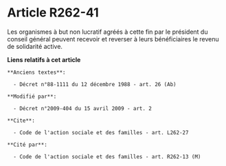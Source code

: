 # Article R262-41

Les organismes à but non lucratif agréés à cette fin par le président du conseil général peuvent recevoir et reverser à leurs
bénéficiaires le revenu de solidarité active.

**Liens relatifs à cet article**

	**Anciens textes**:

	  - Décret n°88-1111 du 12 décembre 1988 - art. 26 (Ab)

	**Modifié par**:

	  - Décret n°2009-404 du 15 avril 2009 - art. 2

	**Cite**:

	  - Code de l'action sociale et des familles - art. L262-27

	**Cité par**:

	  - Code de l'action sociale et des familles - art. R262-13 (M)
